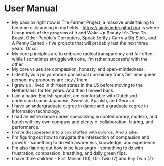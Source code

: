 # User Manual

* My passion right now is The Farmer Project, a massive undertaking to become outstanding in my fields - https://rainleander.github.io/ is where I keep track of the progress of it and Wake Up Beauty It's Time To Beast, Other People's Computers, Speak Softly / Carry a Big Stick, and A Penny Earned - five projects that will probably last the next three years. Or so.
* My core principles are to embrace radical transparency and fail often; while I sometimes struggle with one, I'm rather successful with the other.
* My core values are compassion, honesty, and open-mindedness.
* I identify as a polyamorous pansexual non-binary trans feminine queer person; my pronouns are they / them.
* I grew up / lived in thirteen states in the US before moving to the Netherlands for ten years. And then I moved back. 
* I am a native English speaker, am comfortable with Dutch and understand some Japanese, Swedish, Spanish, and German.
* I have an undergraduate degree in dance and a graduate degree in information technology. 
* I had an entire dance career specializing in contemporary, modern, and butoh with my own company and plenty of collaboration, touring, and performance.
* I have disappeared into a box stuffed with swords. And a pike.
* I'm figuring out how to navigate the intersection of compassion and growth - something to do with awareness, knowledge, and experience.
* I'm also figuring out how to be less angry - something to do with frustration, compassion, breathing, and daily green flips.
* I have three children - First Minion (10), Girl Twin (7) and Boy Twin (7).
